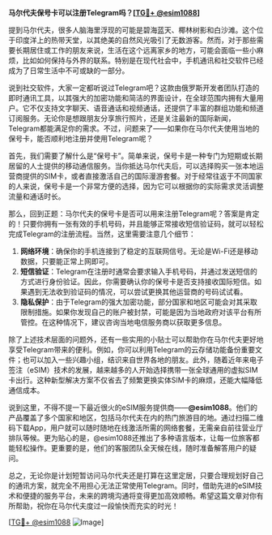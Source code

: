 **马尔代夫保号卡可以注册Telegram吗？[[TG💪+ @esim1088](https://t.me/s/esim1088)]**

提到马尔代夫，很多人脑海里浮现的可能是碧海蓝天、椰林树影和白沙滩。这个位于印度洋上的热带天堂，以其绝美的自然风光吸引了无数游客。然而，对于那些需要长期居住或工作的朋友来说，生活在这个远离家乡的地方，可能会面临一些小麻烦，比如如何保持与外界的联系。特别是在现代社会中，手机通讯和社交软件已经成为了日常生活中不可或缺的一部分。

说到社交软件，大家一定都听说过Telegram吧？这款由俄罗斯开发者团队打造的即时通讯工具，以其强大的加密功能和简洁的界面设计，在全球范围内拥有大量用户。它不仅支持文字聊天、语音通话和视频通话，还提供了丰富的群组功能和频道订阅服务。无论你是想跟朋友分享旅行照片，还是关注最新的国际新闻，Telegram都能满足你的需求。不过，问题来了——如果你在马尔代夫使用当地的保号卡，能否顺利地注册并使用Telegram呢？

首先，我们需要了解什么是“保号卡”。简单来说，保号卡是一种专门为短期或长期居留的人士提供的移动通信服务。当你抵达马尔代夫后，可以选择购买一张本地运营商提供的SIM卡，或者直接激活自己的国际漫游套餐。对于经常往返于不同国家的人来说，保号卡是一个非常方便的选择，因为它可以根据你的实际需求灵活调整流量和通话时长。

那么，回到正题：马尔代夫的保号卡是否可以用来注册Telegram呢？答案是肯定的！只要你拥有一张有效的手机号码，并且能够正常接收短信验证码，就可以轻松完成Telegram的注册流程。当然，这里需要注意几个细节：

1. **网络环境**：确保你的手机连接到了稳定的互联网信号。无论是Wi-Fi还是移动数据，只要能正常上网即可。
2. **短信验证**：Telegram在注册时通常会要求输入手机号码，并通过发送短信的方式进行身份验证。因此，你需要确认你的保号卡是否支持接收国际短信。如果遇到无法收到验证码的情况，可以尝试更换其他运营商的号码试试看。
3. **隐私保护**：由于Telegram的强大加密功能，部分国家和地区可能会对其采取限制措施。如果你发现自己的账户被封禁，可能是因为当地政府对该平台有所管控。在这种情况下，建议咨询当地电信服务商以获取更多信息。

除了上述技术层面的问题外，还有一些实用的小贴士可以帮助你在马尔代夫更好地享受Telegram带来的便利。例如，你可以利用Telegram的云存储功能备份重要文件；也可以加入一些兴趣小组，结识来自世界各地的朋友。此外，随着近年来电子签注（eSIM）技术的发展，越来越多的人开始选择携带一张全球通用的虚拟SIM卡出行。这种新型解决方案不仅省去了频繁更换实体SIM卡的麻烦，还能大幅降低通信成本。

说到这里，不得不提一下最近很火的eSIM服务提供商——**@esim1088**。他们的产品覆盖了多个国家和地区，包括马尔代夫在内的热门旅游目的地。通过扫描二维码下载App，用户就可以随时随地在线激活所需的网络套餐，无需亲自前往营业厅排队等候。更为贴心的是，@esim1088还推出了多种语言版本，让每一位旅客都能轻松操作。更重要的是，他们的客服团队全天候在线，随时准备解答用户的疑问。

总之，无论你是计划短暂访问马尔代夫还是打算在这里定居，只要合理规划好自己的通讯方案，就完全不用担心无法正常使用Telegram。同时，借助先进的eSIM技术和便捷的服务平台，未来的跨境沟通将变得更加高效顺畅。希望这篇文章对你有所帮助，祝你在马尔代夫度过一段愉快而充实的时光！

[[TG💪+ @esim1088](https://t.me/s/esim1088) ![Image](https://i.postimg.cc/4NQfJmqS/Snipaste-2025-05-13-00-14-12.png)]